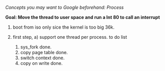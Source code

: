*Concepts you may want to Google beforehand: Process*

**Goal: Move the thread to user space and run a Int 80 to call an interrupt**
1. boot from iso only sice the kernel is too big 36k.

2. first step,
    a) support one thread per process.
    to do list
     1) sys_fork                   done.
     2) copy page table            done.
     3) switch context             done.
     4) copy on write              done.
